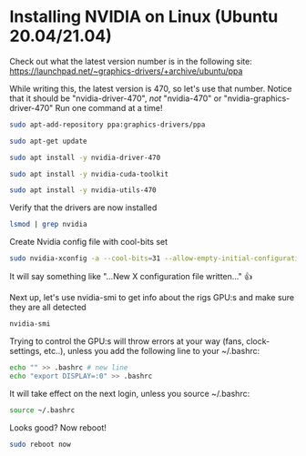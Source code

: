 # Installing NVIDIA on Linux (Ubuntu 20.04/21.04)

Check out what the latest version number is in the following site:
https://launchpad.net/~graphics-drivers/+archive/ubuntu/ppa

While writing this, the latest version is 470, so let's use that number.
Notice that it should be "nvidia-driver-470", *not* "nvidia-470" or "nvidia-graphics-driver-470"
Run one command at a time!

 ```sh
sudo apt-add-repository ppa:graphics-drivers/ppa
```

 ```sh
sudo apt-get update
```

 ```sh
sudo apt install -y nvidia-driver-470
```

 ```sh
sudo apt install -y nvidia-cuda-toolkit
```

 ```sh
sudo apt install -y nvidia-utils-470
```

Verify that the drivers are now installed

 ```sh
 lsmod | grep nvidia
```

Create Nvidia config file with cool-bits set

 ```sh
sudo nvidia-xconfig -a --cool-bits=31 --allow-empty-initial-configuration
```

It will say something like "...New X configuration file written..." :thumbsup:

Next up, let's use nvidia-smi to get info about the rigs GPU:s and make sure they are all detected

 ```sh
nvidia-smi
```

Trying to control the GPU:s will throw errors at your way (fans, clock-settings, etc..),
unless you add the following line to your ~/.bashrc:

 ```sh
echo "" >> .bashrc # new line
echo "export DISPLAY=:0" >> .bashrc
```

It will take effect on the next login, unless you source ~/.bashrc:

 ```sh
source ~/.bashrc
```

Looks good? Now reboot!

 ```sh
sudo reboot now
```
